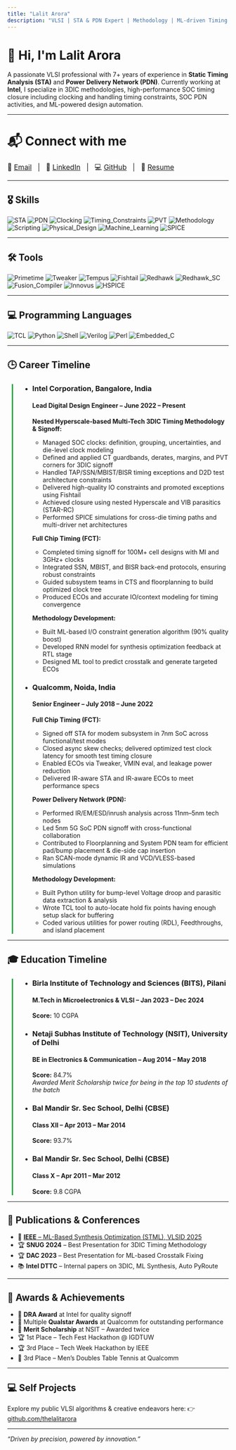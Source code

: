 ```yaml
---
title: "Lalit Arora"
description: "VLSI | STA & PDN Expert | Methodology | ML-driven Timing Optimization"
---
```


# 👋 Hi, I'm Lalit Arora

A passionate VLSI professional with 7+ years of experience in **Static Timing Analysis (STA)** and **Power Delivery Network (PDN)**. Currently working at **Intel**, I specialize in 3DIC methodologies, high-performance SOC timing closure including clocking and handling timing constraints, SOC PDN activities, and ML-powered design automation. 

---

# 📬 Connect with me

<div style="margin-top:20px; font-size:16px;">
  📧 <a href="mailto:vlalitarora@gmail.com">Email</a> &nbsp; | &nbsp;
  🔗 <a href="https://www.linkedin.com/in/lalit-arora">LinkedIn</a> &nbsp; | &nbsp;
  💻 <a href="https://github.com/thelalitarora">GitHub</a> &nbsp; | &nbsp;
  📄 <a href="https://raw.githubusercontent.com/thelalitarora/thelalitarora.github.io/main/RESUME.pdf" download>Resume</a>
</div>

---

## 🎖️ Skills

![STA](https://img.shields.io/badge/STA-Expert-brightgreen)
![PDN](https://img.shields.io/badge/PDN-Expert-brightgreen)
![Clocking](https://img.shields.io/badge/Clocking-Expert-brightgreen)
![Timing_Constraints](https://img.shields.io/badge/Timing_Constraints-Expert-brightgreen)
![PVT](https://img.shields.io/badge/PVT-Advanced-blue)
![Methodology](https://img.shields.io/badge/Methodology-Advanced-blue)
![Scripting](https://img.shields.io/badge/Scripting-Advanced-blue)
![Physical_Design](https://img.shields.io/badge/Physical_Design-Intermediate-yellow)
![Machine_Learning](https://img.shields.io/badge/ML_in_VLSI-Intermediate-yellow)
![SPICE](https://img.shields.io/badge/SPICE-Intermediate-yellow)

---

## 🛠️ Tools

![Primetime](https://img.shields.io/badge/Primetime-Expert-brightgreen)
![Tweaker](https://img.shields.io/badge/Tweaker-Expert-brightgreen)
![Tempus](https://img.shields.io/badge/Tempus-Advanced-brightgreen)
![Fishtail](https://img.shields.io/badge/Fishtail-Advanced-blue)
![Redhawk](https://img.shields.io/badge/Redhawk-Advanced-blue)
![Redhawk_SC](https://img.shields.io/badge/Redhawk_SC-Advanced-blue)
![Fusion_Compiler](https://img.shields.io/badge/Fusion_Compiler-Intermediate-yellow)
![Innovus](https://img.shields.io/badge/Innovus-Intermediate-yellow)
![HSPICE](https://img.shields.io/badge/HSPICE-Intermediate-yellow)

---

## 💻 Programming Languages

![TCL](https://img.shields.io/badge/TCL-Expert-brightgreen)
![Python](https://img.shields.io/badge/Python-Expert-brightgreen)
![Shell](https://img.shields.io/badge/Shell-Advanced-blue)
![Verilog](https://img.shields.io/badge/Verilog-Intermediate-yellow)
![Perl](https://img.shields.io/badge/Perl-Intermediate-yellow)
![Embedded_C](https://img.shields.io/badge/Embedded_C-Intermediate-yellow)

---

## 🕒 Career Timeline

<div style="border-left: 3px solid #28a745; padding-left: 20px; margin-left: 10px;">
<ul>
  <li>
    <h3>Intel Corporation, Bangalore, India</h3>
    <h4>Lead Digital Design Engineer – June 2022 – Present</h4>
    <p><strong>Nested Hyperscale-based Multi-Tech 3DIC Timing Methodology & Signoff:</strong></p>
    <ul>
      <li>Managed SOC clocks: definition, grouping, uncertainties, and die-level clock modeling</li>
      <li>Defined and applied CT guardbands, derates, margins, and PVT corners for 3DIC signoff</li>
      <li>Handled TAP/SSN/MBIST/BISR timing exceptions and D2D test architecture constraints</li>
      <li>Delivered high-quality IO constraints and promoted exceptions using Fishtail</li>
      <li>Achieved closure using nested Hyperscale and VIB parasitics (STAR-RC)</li>
      <li>Performed SPICE simulations for cross-die timing paths and multi-driver net architectures</li>
    </ul>
    <p><strong>Full Chip Timing (FCT):</strong></p>
    <ul>
      <li>Completed timing signoff for 100M+ cell designs with MI and 3GHz+ clocks</li>
      <li>Integrated SSN, MBIST, and BISR back-end protocols, ensuring robust constraints</li>
      <li>Guided subsystem teams in CTS and floorplanning to build optimized clock tree</li>
      <li>Produced ECOs and accurate IO/context modeling for timing convergence</li>
    </ul>
    <p><strong>Methodology Development:</strong></p>
    <ul>
      <li>Built ML-based I/O constraint generation algorithm (90% quality boost)</li>
      <li>Developed RNN model for synthesis optimization feedback at RTL stage</li>
      <li>Designed ML tool to predict crosstalk and generate targeted ECOs</li>
    </ul>
    <p></p>
  </li>

  <li>
    <h3>Qualcomm, Noida, India</h3>
    <h4>Senior Engineer – July 2018 – June 2022</h4>
    <p><strong>Full Chip Timing (FCT):</strong></p>
    <ul>
      <li>Signed off STA for modem subsystem in 7nm SoC across functional/test modes</li>
      <li>Closed async skew checks; delivered optimized test clock latency for smooth test timing closure</li>
      <li>Enabled ECOs via Tweaker, VMIN eval, and leakage power reduction</li>
      <li>Delivered IR-aware STA and IR-aware ECOs to meet performance specs</li>
    </ul>
    <p><strong>Power Delivery Network (PDN):</strong></p>
    <ul>
      <li>Performed IR/EM/ESD/inrush analysis across 11nm–5nm tech nodes</li>
      <li>Led 5nm 5G SoC PDN signoff with cross-functional collaboration</li>
      <li>Contributed to Floorplanning and System PDN team for efficient pad/bump placement & die-side cap insertion</li>
      <li>Ran SCAN-mode dynamic IR and VCD/VLESS-based simulations</li>
    </ul>
    <p><strong>Methodology Development:</strong></p>
    <ul>
      <li>Built Python utility for bump-level Voltage droop and parasitic data extraction & analysis</li>
      <li>Wrote TCL tool to auto-locate hold fix points having enough setup slack for buffering</li>
      <li>Coded various utilities for power routing (RDL), Feedthroughs, and island placement</li>
    </ul>
  </li>
</ul>
</div>

---

## 🎓 Education Timeline

<div style="border-left: 3px solid #28a745; padding-left: 20px; margin-left: 10px;">

<ul>
  <li>
    <h3>Birla Institute of Technology and Sciences (BITS), Pilani</h3>
    <h4>M.Tech in Microelectronics & VLSI – Jan 2023 – Dec 2024</h4>
    <p><strong>Score:</strong> 10 CGPA</p>
  </li>

  <li>
    <h3>Netaji Subhas Institute of Technology (NSIT), University of Delhi</h3>
    <h4>BE in Electronics & Communication – Aug 2014 – May 2018</h4>
    <p><strong>Score:</strong> 84.7%<br>
    <em>Awarded Merit Scholarship twice for being in the top 10 students of the batch</em></p>
  </li>

  <li>
    <h3>Bal Mandir Sr. Sec School, Delhi (CBSE)</h3>
    <h4>Class XII – Apr 2013 – Mar 2014</h4>
    <p><strong>Score:</strong> 93.7%</p>
  </li>

  <li>
    <h3>Bal Mandir Sr. Sec School, Delhi (CBSE)</h3>
    <h4>Class X – Apr 2011 – Mar 2012</h4>
    <p><strong>Score:</strong> 9.8 CGPA</p>
  </li>
</ul>
</div>

---

## 📄 Publications & Conferences

- 📝 [**IEEE** – ML-Based Synthesis Optimization (STML), VLSID 2025](https://ieeexplore.ieee.org/document/10900719)  
- 🏆 **SNUG 2024** – Best Presentation for 3DIC Timing Methodology  
- 🏆 **DAC 2023** – Best Presentation for ML-based Crosstalk Fixing  
- 📚 **Intel DTTC** – Internal papers on 3DIC, ML Synthesis, Auto PyRoute

---

## 🏅 Awards & Achievements

- 🥇 **DRA Award** at Intel for quality signoff  
- 🥇 Multiple **Qualstar Awards** at Qualcomm for outstanding performance  
- 🥈 **Merit Scholarship** at NSIT – Awarded twice  
- 🏆 1st Place – Tech Fest Hackathon @ IGDTUW  
- 🏆 3rd Place – Tech Week Hackathon by IEEE  
- 🏓 3rd Place – Men’s Doubles Table Tennis at Qualcomm

---

## 💻 Self Projects

Explore my public VLSI algorithms & creative endeavors here:
👉 [github.com/thelalitarora](https://github.com/thelalitarora)

---



_“Driven by precision, powered by innovation.”_
